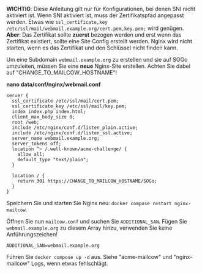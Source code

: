 **WICHTIG**: Diese Anleitung gilt nur für Konfigurationen, bei denen SNI nicht aktiviert ist. Wenn SNI aktiviert ist, muss der Zertifikatspfad angepasst werden. Etwas wie `ssl_certificate,key /etc/ssl/mail/webmail.example.org/cert.pem,key.pem;` wird genügen. **Aber**: Das Zertifikat sollte **zuerst** bezogen werden und erst wenn das Zertifikat existiert, sollte eine Site Config erstellt werden. Nginx wird nicht starten, wenn es das Zertifikat und den Schlüssel nicht finden kann.

Um eine Subdomain `webmail.example.org` zu erstellen und sie auf SOGo umzuleiten, müssen Sie eine **neue** Nginx-Site erstellen. Achten Sie dabei auf "CHANGE_TO_MAILCOW_HOSTNAME"!

**nano data/conf/nginx/webmail.conf**

``` hl_lines="9 17"
server {
  ssl_certificate /etc/ssl/mail/cert.pem;
  ssl_certificate_key /etc/ssl/mail/key.pem;
  index index.php index.html;
  client_max_body_size 0;
  root /web;
  include /etc/nginx/conf.d/listen_plain.active;
  include /etc/nginx/conf.d/listen_ssl.active;
  server_name webmail.example.org;
  server_tokens off;
  location ^~ /.well-known/acme-challenge/ {
    allow all;
    default_type "text/plain";
  }

  location / {
    return 301 https://CHANGE_TO_MAILCOW_HOSTNAME/SOGo;
  }
}
```

Speichern Sie und starten Sie Nginx neu: `docker compose restart nginx-mailcow`.

Öffnen Sie nun `mailcow.conf` und suchen Sie `ADDITIONAL_SAN`.
Fügen Sie `webmail.example.org` zu diesem Array hinzu, verwenden Sie keine Anführungszeichen!

```
ADDITIONAL_SAN=webmail.example.org
```

Führen Sie `docker compose up -d` aus. Siehe "acme-mailcow" und "nginx-mailcow" Logs, wenn etwas fehlschlägt.